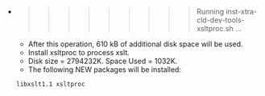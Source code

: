 * >>>>>>>>> Running inst-xtra-cld-dev-tools-xsltproc.sh ...
  * After this operation, 610 kB of additional disk space will be used.
  * Install xsltproc to process xslt.
  * Disk size = 2794232K. Space Used = 1032K.
  * The following NEW packages will be installed:
  ```bash
  libxslt1.1 xsltproc
  ```
